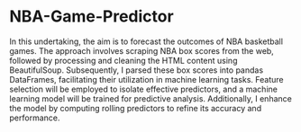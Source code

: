 # NBA-Game-Predictor



In this undertaking, the aim is to forecast the outcomes of NBA basketball games. The approach involves scraping NBA box scores from the web, followed by processing and cleaning the HTML content using BeautifulSoup. Subsequently, I parsed these box scores into pandas DataFrames, facilitating their utilization in machine learning tasks. Feature selection will be employed to isolate effective predictors, and a machine learning model will be trained for predictive analysis. Additionally, I enhance the model by computing rolling predictors to refine its accuracy and performance.
